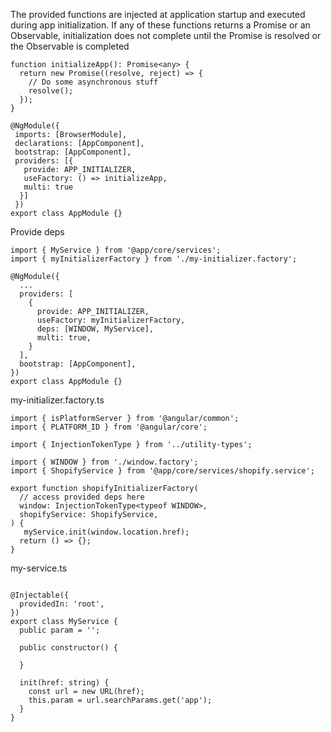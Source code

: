 The provided functions are injected at application startup and executed during app initialization. 
If any of these functions returns a Promise or an Observable, initialization does not complete until the Promise is resolved or the Observable is completed

```
function initializeApp(): Promise<any> {
  return new Promise((resolve, reject) => {
    // Do some asynchronous stuff
    resolve();
  });
}

@NgModule({
 imports: [BrowserModule],
 declarations: [AppComponent],
 bootstrap: [AppComponent],
 providers: [{
   provide: APP_INITIALIZER,
   useFactory: () => initializeApp,
   multi: true
  }]
 })
export class AppModule {}
```

Provide deps 

```
import { MyService } from '@app/core/services';
import { myInitializerFactory } from './my-initializer.factory';

@NgModule({
  ...
  providers: [
    {
      provide: APP_INITIALIZER,
      useFactory: myInitializerFactory,
      deps: [WINDOW, MyService],
      multi: true,
    }
  ],
  bootstrap: [AppComponent],
})
export class AppModule {}

```
my-initializer.factory.ts
```
import { isPlatformServer } from '@angular/common';
import { PLATFORM_ID } from '@angular/core';

import { InjectionTokenType } from '../utility-types';

import { WINDOW } from './window.factory';
import { ShopifyService } from '@app/core/services/shopify.service';

export function shopifyInitializerFactory(
  // access provided deps here
  window: InjectionTokenType<typeof WINDOW>,
  shopifyService: ShopifyService,
) {
   myService.init(window.location.href);  
  return () => {};
}

```

my-service.ts
```

@Injectable({
  providedIn: 'root',
})
export class MyService {
  public param = '';

  public constructor() {

  }

  init(href: string) {
    const url = new URL(href);
    this.param = url.searchParams.get('app');        
  }
}


```


